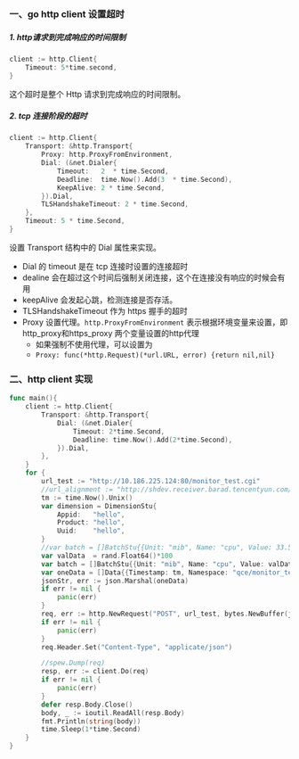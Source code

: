 ### 一、go http client 设置超时

##### 1. http请求到完成响应的时间限制

```go
client := http.Client{
	Timeout: 5*time.second,
}
```

这个超时是整个 Http 请求到完成响应的时间限制。

##### 2. tcp 连接阶段的超时

```go
client := http.Client{
	Transport: &http.Transport{
		Proxy: http.ProxyFromEnvironment,
		Dial: (&net.Dialer{
			Timeout:   2  * time.Second,
			Deadline:  time.Now().Add(3  * time.Second),
			KeepAlive: 2 * time.Second,
		}).Dial,
		TLSHandshakeTimeout: 2 * time.Second,
	},
	Timeout: 5 * time.Second,
}
```

设置 Transport 结构中的 Dial 属性来实现。

- Dial 的 timeout 是在 tcp 连接时设置的连接超时
- dealine 会在超过这个时间后强制关闭连接，这个在连接没有响应的时候会有用
- keepAlive 会发起心跳，检测连接是否存活。
- TLSHandshakeTimeout 作为 https 握手的超时
- Proxy 设置代理。`http.ProxyFromEnvironment` 表示根据环境变量来设置，即 http_proxy和https_proxy 两个变量设置的http代理
    - 如果强制不使用代理，可以设置为
    - `Proxy: func(*http.Request)(*url.URL, error) {return nil,nil}`

### 二、http client 实现

```go
func main(){
	client := http.Client{
		Transport: &http.Transport{
			Dial: (&net.Dialer{
				Timeout: 2*time.Second,
				Deadline: time.Now().Add(2*time.Second),
			}).Dial,
		},
	}
	for {
		url_test := "http://10.186.225.124:80/monitor_test.cgi"
		//url_alignment := "http://shdev.receiver.barad.tencentyun.com/monitor_test.cgi"
		tm := time.Now().Unix()
		var dimension = DimensionStu{
			Appid:   "hello",
			Product: "hello",
			Uuid:    "hello",
		}
		//var batch = []BatchStu{{Unit: "mib", Name: "cpu", Value: 33.5}, {Unit: "mib", Name: "cpu", Value: 40.9}}
		var valData  = rand.Float64()*100
		var batch = []BatchStu{{Unit: "mib", Name: "cpu", Value: valData}}
		var oneData = []Data{{Timestamp: tm, Namespace: "qce/monitor_test", Dimension: dimension, Freq: 60, Batch: batch}}
		jsonStr, err := json.Marshal(oneData)
		if err != nil {
			panic(err)
		}
		req, err := http.NewRequest("POST", url_test, bytes.NewBuffer(jsonStr))
		if err != nil {
			panic(err)
		}
		req.Header.Set("Content-Type", "applicate/json")

		//spew.Dump(req)
		resp, err := client.Do(req)
		if err != nil {
			panic(err)
		}
		defer resp.Body.Close()
		body, _ := ioutil.ReadAll(resp.Body)
		fmt.Println(string(body))
		time.Sleep(1*time.Second)
	}
}
```

